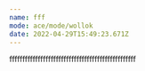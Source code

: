```yaml
---
name: fff
mode: ace/mode/wollok
date: 2022-04-29T15:49:23.671Z
---
```

fffffffffffffffffffffffffffffffffffffffffffffffff
